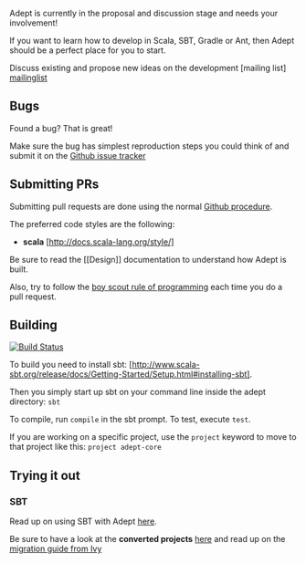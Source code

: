 Adept is currently in the proposal and discussion stage and needs your involvement!

If you want to learn how to develop in Scala, SBT, Gradle or Ant, then Adept should be a perfect place for you to start.


Discuss existing and propose new ideas on the development [mailing list] [mailinglist]

## Bugs
Found a bug? That is great!

Make sure the bug has simplest reproduction steps you could think of and submit it on the [Github issue tracker](/adept-dm/adept/issues)

## Submitting PRs
Submitting pull requests are done using the normal [Github procedure](https://help.github.com/articles/using-pull-requests).

The preferred code styles are the following:
* **scala** [http://docs.scala-lang.org/style/]

Be sure to read the [[Design]] documentation to understand how Adept is built.

Also, try to follow the [boy scout rule of programming](http://programmer.97things.oreilly.com/wiki/index.php/The_Boy_Scout_Rule) each time you do a pull request.


## Building
[![Build Status](https://travis-ci.org/adept-dm/adept.png?branch=master)](https://travis-ci.org/adept-dm/adept)

To build you need to install sbt: [http://www.scala-sbt.org/release/docs/Getting-Started/Setup.html#installing-sbt]. 

Then you simply start up sbt on your command line inside the adept directory:
`sbt`

To compile, run `compile` in the sbt prompt. To test, execute `test`.

If you are working on a specific project, use the `project` keyword to move to that project like this:
```project adept-core```


## Trying it out
### SBT

Read up on using SBT with Adept [here](/adept-dm/adept/wiki/SBT-TryingOut).

Be sure to have a look at the **converted projects** [here](/adept-dm/adept/wiki/SBT-Examples) and read up on the [migration guide from Ivy](SBTIvyMigration)



[mailinglist]: http://groups.google.com/group/adept-dev/
